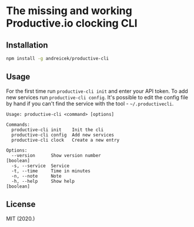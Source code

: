 # The missing and working Productive.io clocking CLI

## Installation

```bash
npm install -g andreicek/productive-cli
```

## Usage

For the first time run `productive-cli init` and enter your API token. To add
new services run `productive-cli config`. It's possible to edit the config file by
hand if you can't find the service with the tool - `~/.productivecli`.

```
Usage: productive-cli <command> [options]

Commands:
  productive-cli init    Init the cli
  productive-cli config  Add new services
  productive-cli clock   Create a new entry

Options:
  --version      Show version number                                   [boolean]
  -s, --service  Service
  -t, --time     Time in minutes
  -n, --note     Note
  -h, --help     Show help                                             [boolean]
```

## License

MIT (2020.)

